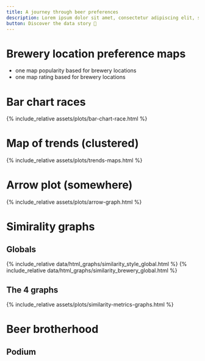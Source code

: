 ```yaml
---
title: A journey through beer preferences
description: Lorem ipsum dolor sit amet, consectetur adipiscing elit, sed do eiusmod tempor incididunt
button: Discover the data story 🍺
---
```


# Brewery location preference maps
- one map popularity based for brewery locations
- one map rating based for brewery locations

# Bar chart races

{% include_relative assets/plots/bar-chart-race.html %}

# Map of trends (clustered)

{% include_relative assets/plots/trends-maps.html %}

# Arrow plot (somewhere)
{% include_relative assets/plots/arrow-graph.html %}

# Simirality graphs
## Globals
{% include_relative data/html_graphs/similarity_style_global.html %}
{% include_relative data/html_graphs/similarity_brewery_global.html %}

## The 4 graphs
{% include_relative assets/plots/similarity-metrics-graphs.html %}


# Beer brotherhood
## Podium
